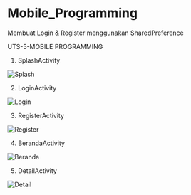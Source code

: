 # Mobile_Programming
Membuat Login & Register menggunakan SharedPreference

UTS-5-MOBILE PROGRAMMING


1. SplashActivity

![Splash](https://user-images.githubusercontent.com/61817589/147021317-6ca748b1-d925-4f4e-a39a-c17cffbf856d.png) 

2. LoginActivity

![Login](https://user-images.githubusercontent.com/61817589/147021360-8e5df661-9413-4ac9-aaf5-6b40b42c03f8.png)

3. RegisterActivity

![Register](https://user-images.githubusercontent.com/61817589/147021403-5c83d6ef-4bb3-4b39-a22b-dfd560ee7a91.png)

4. BerandaActivity

![Beranda](https://user-images.githubusercontent.com/61817589/147021425-439391e8-b6d2-4c08-a391-139bc5c41921.png)

5. DetailActivity

![Detail](https://user-images.githubusercontent.com/61817589/147021469-ae0e110f-2f5b-4288-8399-daa584e7004b.png)
